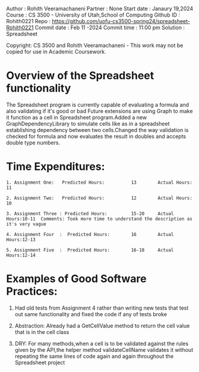 ﻿
Author : Rohith Veeramachaneni
Partner : None
Start date : Janaury 19,2024
Course : CS 3500 - University of Utah,School of Computing
Github ID : Rohith0221
Repo : https://github.com/uofu-cs3500-spring24/spreadsheet-Rohith0221
Commit date : Feb 11 -2024
Commit time : 11:00 pm
Solution : Spreadsheet

Copyright:  CS 3500 and Rohith Veeramachaneni - This work may not be copied for use in Academic Coursework.


# Overview of the Spreadsheet functionality

The Spreadsheet program is currently capable of evaluating a formula and also validating if it's good or bad
Future extensions are using Graph to make it function as a cell in Spreadsheet program.Added a new GraphDependencyLibrary
to simulate cells like as in a spreadsheet establishing dependency between two cells.Changed the way validation is checked for formula
and now evaluates the result in doubles and accepts double type numbers.

# Time Expenditures:

    1. Assignment One:   Predicted Hours:          13        Actual Hours:   11

    2. Assignment Two:   Predicted Hours:          12        Actual Hours:   10

    3. Assignment Three : Predicted Hours:         15-20     Actual Hours:10-11  Comments: Took more time to understand the description as it's very vague

    4. Assignment Four  :  Predicted Hours:        16        Actual Hours:12-13

    5. Assignment Five  :  Predicted Hours:        16-18     Actual Hours:12-14

# Examples of Good Software Practices:

1. Had old tests from Assignment 4 rather than writing new tests that test out same functionality
   and fixed the code if any of tests broke

2. Abstraction: Already had a GetCellValue method to return the cell value that is in the cell class

3. DRY: For many methods,when a cell is to be validated against the rules given by the API,the helper method
   validateCellName validates it without repeating the same lines of code again and again throughout the Spreadsheet project





